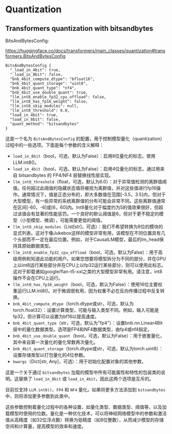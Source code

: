 # Quantization


## Transformers quantization with bitsandbytes

BitsAndBytesConfig:

https://huggingface.co/docs/transformers/main_classes/quantization#transformers.BitsAndBytesConfig
```
BitsAndBytesConfig {
  "_load_in_4bit": true,
  "_load_in_8bit": false,
  "bnb_4bit_compute_dtype": "bfloat16",
  "bnb_4bit_quant_storage": "uint8",
  "bnb_4bit_quant_type": "nf4",
  "bnb_4bit_use_double_quant": true,
  "llm_int8_enable_fp32_cpu_offload": false,
  "llm_int8_has_fp16_weight": false,
  "llm_int8_skip_modules": null,
  "llm_int8_threshold": 6.0,
  "load_in_4bit": true,
  "load_in_8bit": false,
  "quant_method": "bitsandbytes"
}

```
这是一个名为 `BitsAndBytesConfig` 的配置，用于控制模型量化（quantization）过程中的一些选项。下面是每个参数的含义解释：
- `load_in_8bit`（bool，可选，默认为False）：启用8位量化的标志。使用LLM.int8()。
- `load_in_4bit`（bool，可选，默认为False）：启用4位量化的标志。通过用来自 bitsandbytes 的 FP4/NF4 层替换线性层实现。
- `llm_int8_threshold`（float，可选，默认为6.0）：对于异常值检测的离群值阈值。任何超过此阈值的隐藏状态值将被视为离群值，并对这些值进行fp16操作。通常情况下，值是正态分布的，即大多数值在范围[-3.5，3.5]内，但对于大型模型，有一些异常的系统离群值的分布可能会非常不同。这些离群值通常在区间[-60，-6]或[6，60]内。Int8量化对于幅度约为5的值效果很好，但超过该值会有显著的性能惩罚。一个良好的默认阈值是6，但对于更不稳定的模型（小型模型、微调），可能需要更低的阈值。
- `llm_int8_skip_modules`（List[str]，可选）：我们不希望转换为8位的模块的显式列表。这对于像Jukebox这样的模型非常有用，该模型在不同位置具有几个头部而不一定在最后位置。例如，对于CausalLM模型，最后的lm_head保持其原始数据类型。
- `llm_int8_enable_fp32_cpu_offload`（bool，可选，默认为False）：用于高级用例和知道此功能的用户。如果您想要将模型拆分为不同的部分，并在GPU上以int8运行某些部分并在CPU上以fp32运行某些部分，则可以使用此标志。这对于卸载诸如google/flan-t5-xxl之类的大型模型非常有用。请注意，int8操作不会在CPU上运行。
- `llm_int8_has_fp16_weight`（bool，可选，默认为False）：使用16位主要权重运行LLM.int8()。对于微调很有用，因为权重不必在反向传播过程中反复转换。
- `bnb_4bit_compute_dtype`（torch.dtype或str，可选，默认为torch.float32）：设置计算类型，可能与输入类型不同。例如，输入可能是fp32，但计算可以设置为bf16以提高速度。
- `bnb_4bit_quant_type`（str，可选，默认为"fp4"）：设置bnb.nn.Linear4Bit层中的量化数据类型。选项是FP4和NF4数据类型，由fp4或nf4指定。
- `bnb_4bit_use_double_quant`（bool，可选，默认为False）：用于嵌套量化，其中来自第一次量化的量化常数再次量化。
- `bnb_4bit_quant_storage`（torch.dtype或str，可选，默认为torch.uint8）：设置存储类型以打包量化的4位参数。
- `kwargs`（Dict[str, Any]，可选）：用于初始化配置对象的其他参数。

这是一个关于通过 `bitsandbytes` 加载的模型中所有可能属性和特性的包装类的说明。这替换了 `load_in_8bit` 或 `load_in_4bit`，因此这两个选项是互斥的。

目前仅支持 `LLM.int8()`、`FP4` 和 `NF4` 量化。如果将更多方法添加到 `bitsandbytes` 中，则将添加更多参数到此类中。

这些参数控制着量化过程中的各种设置，如量化类型、数据类型、阈值等，以及加载模型时使用的位数。量化是一种优化技术，可以将神经网络模型中的参数和激活值从高精度（如32位浮点数）转换为低精度（如8位整数），从而减少模型的存储空间和计算量，提高模型的效率和速度。
